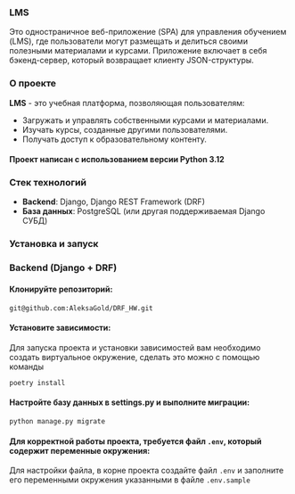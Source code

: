 
### LMS
Это одностраничное веб-приложение (SPA) для управления обучением (LMS), где пользователи могут размещать и делиться своими полезными материалами и курсами. Приложение включает в себя бэкенд-сервер, который возвращает клиенту JSON-структуры.

### О проекте

**LMS** - это учебная платформа, позволяющая пользователям:
- Загружать и управлять собственными курсами и материалами.
- Изучать курсы, созданные другими пользователями.
- Получать доступ к образовательному контенту.

   
#### Проект написан с испoльзованием версии **Python 3.12**


### Стек технологий

- **Backend**: Django, Django REST Framework (DRF)
- **База данных**: PostgreSQL (или другая поддерживаемая Django СУБД)

### Установка и запуск

### Backend (Django + DRF)

#### Клонируйте репозиторий:
```
git@github.com:AleksaGold/DRF_HW.git
```
#### Установите зависимости:
Для запуска проекта и установки зависимостей вам необходимо создать виртуальное окружение, сделать это можно с помощью команды
```
poetry install
```
#### Настройте базу данных в settings.py и выполните миграции:
```
python manage.py migrate
```

#### Для корректной работы проекта, требуется файл `.env`, который содержит переменные окружения:
Для настройки файла, в корне проекта создайте файл `.env` и заполните его переменными окружения указанными в файле `.env.sample`
